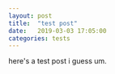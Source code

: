 ```yaml
---
layout: post
title:  "test post"
date:   2019-03-03 17:05:00
categories: tests
---
```


<div class="entry-content">
here's a test post i guess um.
	</div>
